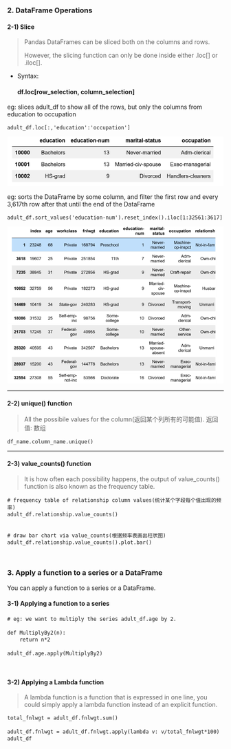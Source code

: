 ### 2. DataFrame Operations

#### 2-1) Slice

>Pandas DataFrames can be sliced both on the columns and rows.
>
>However, the slicing function can only be done inside either .loc[] or .iloc[].

- Syntax:
    #### df.loc[row_selection, column_selection]

eg: slices adult_df to show all of the rows, but only the columns from education to occupation
```
adult_df.loc[:,'education':'occupation']
```

![dataframe slice by column names](https://raw.githubusercontent.com/Elliot518/mcp-oss-repo/main/data_science/pandas/df_slice_loc.png)

eg: sorts the DataFrame by some column, and filter the first row and every 3,617th row after that until the end of the DataFrame

```
adult_df.sort_values('education-num').reset_index().iloc[1:32561:3617]
```

![dataframe slice by column indexes](https://github.com/Elliot518/mcp-oss-repo/blob/main/data_science/pandas/df_slice_iloc.png?raw=true)

<hr>

#### 2-2) unique() function

>All the possibile values for the column(返回某个列所有的可能值).
>返回值: 数组
```
df_name.column_name.unique()
```
<hr>

#### 2-3) value_counts() function

>It is how often each possibility happens, the output of value_counts() function is also known as the frequency table.

```
# frequency table of relationship column values(统计某个字段每个值出现的频率)
adult_df.relationship.value_counts()


# draw bar chart via value_counts(根据频率表画出柱状图)
adult_df.relationship.value_counts().plot.bar()
```

&nbsp;

### 3. Apply a function to a series or a DataFrame

You can apply a function to a series or a DataFrame.

#### 3-1) Applying a function to a series
```
# eg: we want to multiply the series adult_df.age by 2.

def MultiplyBy2(n):
    return n*2

adult_df.age.apply(MultiplyBy2)
```

&nbsp;

#### 3-2) Applying a Lambda function

>A lambda function is a function that is expressed in one line, you could simply apply a lambda function instead of an explicit function.

```
total_fnlwgt = adult_df.fnlwgt.sum()

adult_df.fnlwgt = adult_df.fnlwgt.apply(lambda v: v/total_fnlwgt*100)
adult_df
```
